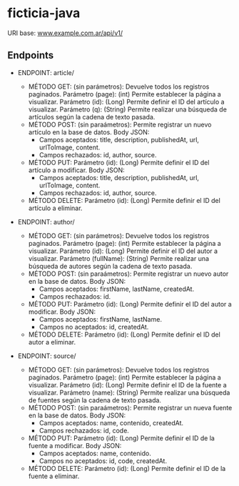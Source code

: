 # ficticia-java

URI base: www.example.com.ar/api/v1/

## Endpoints
  * ENDPOINT: article/
    * MÉTODO GET:
      (sin parámetros): Devuelve todos los registros paginados.
      Parámetro (page): (int) Permite establecer la página a visualizar.
      Parámetro (id): (Long) Permite definir el ID del artículo a visualizar.
      Parámetro (q): (String) Permite realizar una búsqueda de artículos según la cadena de texto pasada.
    * MÉTODO POST:
      (sin paraámetros): Permite registrar un nuevo artículo en la base de datos.
      Body JSON:
        * Campos aceptados: title, description, publishedAt, url, urlToImage, content.
        * Campos rechazados: id, author, source.
    * MÉTODO PUT:
      Parámetro (id): (Long) Permite definir el ID del artículo a modificar.
      Body JSON:
        * Campos aceptados: title, description, publishedAt, url, urlToImage, content.
        * Campos rechazados: id, author, source.
    * MÉTODO DELETE:
      Parámetro (id): (Long) Permite definir el ID del artículo a eliminar.
      
  * ENDPOINT: author/
    * MÉTODO GET:
      (sin parámetros): Devuelve todos los registros paginados.
      Parámetro (page): (int) Permite establecer la página a visualizar.
      Parámetro (id): (Long) Permite definir el ID del autor a visualizar.
      Parámetro (fullName): (String) Permite realizar una búsqueda de autores según la cadena de texto pasada.
    * MÉTODO POST:
      (sin paraámetros): Permite registrar un nuevo autor en la base de datos.
      Body JSON:
      * Campos aceptados: firstName, lastName, createdAt.
      * Campos rechazados: id.
    * MÉTODO PUT:
      Parámetro (id): (Long) Permite definir el ID del autor a modificar.
      Body JSON:
      * Campos aceptados: firstName, lastName.
      * Campos no aceptados: id, createdAt.
    * MÉTODO DELETE:
      Parámetro (id): (Long) Permite definir el ID del autor a eliminar.

  * ENDPOINT: source/
    * MÉTODO GET:
      (sin parámetros): Devuelve todos los registros paginados.
      Parámetro (page): (int) Permite establecer la página a visualizar.
      Parámetro (id): (Long) Permite definir el ID de la fuente a visualizar.
      Parámetro (name): (String) Permite realizar una búsqueda de fuentes según la cadena de texto pasada.
    * MÉTODO POST:
      (sin paraámetros): Permite registrar un nueva fuente en la base de datos.
      Body JSON:
      * Campos aceptados: name, contenido, createdAt.
      * Campos rechazados: id, code.
    * MÉTODO PUT:
      Parámetro (id): (Long) Permite definir el ID de la fuente a modificar.
      Body JSON:
      * Campos aceptados: name, contenido.
      * Campos no aceptados: id, code, createdAt.
    * MÉTODO DELETE:
      Parámetro (id): (Long) Permite definir el ID de la fuente a eliminar.
